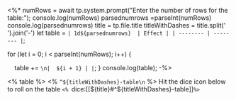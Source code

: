 <%* numRows = await tp.system.prompt("Enter the number of rows for the table:");
console.log(numRows)
parsednumrows =parseInt(numRows)
console.log(parsednumrows)
title = tp.file.title
titleWithDashes = title.split(' ').join('-')
let table = `| 1d${parsednumrows}  | Effect |
| -------- | -------- |`;

  

for (let i = 0; i < parseInt(numRows); i++) {

    table += `\n|  ${i + 1} | |`;
}
console.log(table);
-%>

<% table  %>
<% `^${titleWithDashes}-table\n` %>
Hit the dice icon below to roll on the table 
`<% `dice:[[${title}#^${titleWithDashes}-table]]`%>`